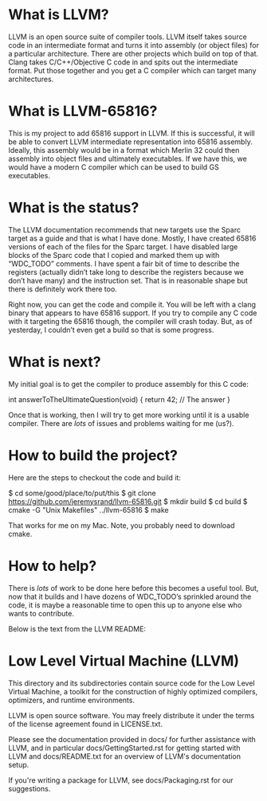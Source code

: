 What is LLVM?
============
LLVM is an open source suite of compiler tools.  LLVM itself takes source code in an intermediate format and turns it into assembly (or object files) for a particular architecture.  There are other projects which build on top of that.  Clang takes C/C++/Objective C code in and spits out the intermediate format. Put those together and you get a C compiler which can target many architectures.


What is LLVM-65816?
=================
This is my project to add 65816 support in LLVM.  If this is successful, it will be able to convert LLVM intermediate representation into 65816 assembly.  Ideally, this assembly would be in a format which Merlin 32 could then assembly into object files and ultimately executables.  If we have this, we would have a modern C compiler which can be used to build GS executables.


What is the status?
===============
The LLVM documentation recommends that new targets use the Sparc target as a guide and that is what I have done.  Mostly, I have created 65816 versions of each of the files for the Sparc target.  I have disabled large blocks of the Sparc code that I copied and marked them up with “WDC_TODO” comments.  I have spent a fair bit of time to describe the registers (actually didn’t take long to describe the registers because we don’t have many) and the instruction set.  That is in reasonable shape but there is definitely work there too.

Right now, you can get the code and compile it.  You will be left with a clang binary that appears to have 65816 support.  If you try to compile any C code with it targeting the 65816 though, the compiler will crash today.  But, as of yesterday, I couldn’t even get a build so that is some progress.


What is next?
===========
My initial goal is to get the compiler to produce assembly for this C code:

int answerToTheUltimateQuestion(void)
{
    return 42; // The answer
}

Once that is working, then I will try to get more working until it is a usable compiler.  There are _lots_ of issues and problems waiting for me (us?).


How to build the project?
=========================
Here are the steps to checkout the code and build it:

$ cd some/good/place/to/put/this
$ git clone https://github.com/jeremysrand/llvm-65816.git
$ mkdir build
$ cd build
$ cmake -G "Unix Makefiles" ../llvm-65816
$ make

That works for me on my Mac.  Note, you probably need to download cmake.


How to help?
============
There is _lots_ of work to be done here before this becomes a useful tool.  But, now that it builds and I have dozens of WDC_TODO’s sprinkled around the code, it is maybe a reasonable time to open this up to anyone else who wants to contribute.


Below is the text from the LLVM README:


Low Level Virtual Machine (LLVM)
================================

This directory and its subdirectories contain source code for the Low Level
Virtual Machine, a toolkit for the construction of highly optimized compilers,
optimizers, and runtime environments.

LLVM is open source software. You may freely distribute it under the terms of
the license agreement found in LICENSE.txt.

Please see the documentation provided in docs/ for further
assistance with LLVM, and in particular docs/GettingStarted.rst for getting
started with LLVM and docs/README.txt for an overview of LLVM's
documentation setup.

If you're writing a package for LLVM, see docs/Packaging.rst for our
suggestions.

